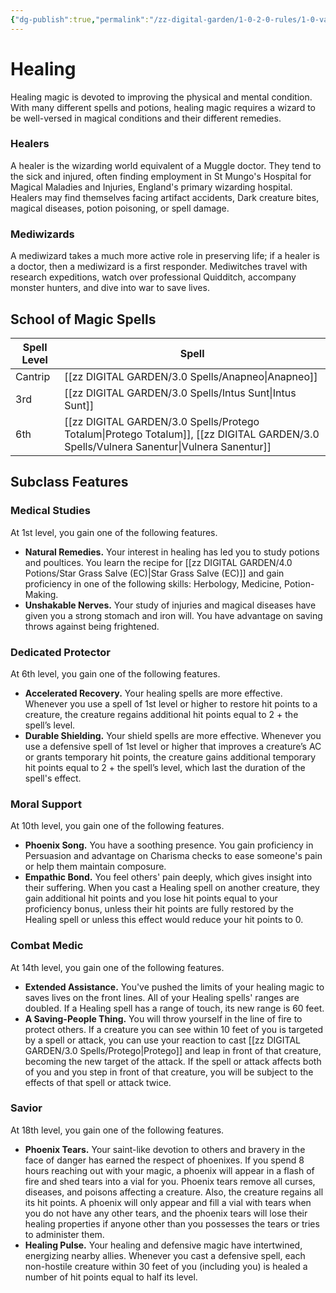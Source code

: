 ```yaml
---
{"dg-publish":true,"permalink":"/zz-digital-garden/1-0-2-0-rules/1-0-variant-rules/1-5-5-schools-of-magic-healing/"}
---
```


# Healing

Healing magic is devoted to improving the physical and mental condition. With many different spells and potions, healing magic requires a wizard to be well-versed in magical conditions and their different remedies.

### Healers

A healer is the wizarding world equivalent of a Muggle doctor. They tend to the sick and injured, often finding employment in St Mungo's Hospital for Magical Maladies and Injuries, England's primary wizarding hospital. Healers may find themselves facing artifact accidents, Dark creature bites, magical diseases, potion poisoning, or spell damage.

### Mediwizards

A mediwizard takes a much more active role in preserving life; if a healer is a doctor, then a mediwizard is a first responder. Mediwitches travel with research expeditions, watch over professional Quidditch, accompany monster hunters, and dive into war to save lives.

## School of Magic Spells

| Spell Level | Spell                                     |
| ----------- | ----------------------------------------- |
| Cantrip     | [[zz DIGITAL GARDEN/3.0 Spells/Anapneo\|Anapneo]]                               |
| 3rd         | [[zz DIGITAL GARDEN/3.0 Spells/Intus Sunt\|Intus Sunt]]                            |
| 6th         | [[zz DIGITAL GARDEN/3.0 Spells/Protego Totalum\|Protego Totalum]], [[zz DIGITAL GARDEN/3.0 Spells/Vulnera Sanentur\|Vulnera Sanentur]] |

## Subclass Features

### Medical Studies

At 1st level, you gain one of the following features.

* **Natural Remedies.** Your interest in healing has led you to study potions and poultices. You learn the recipe for [[zz DIGITAL GARDEN/4.0 Potions/Star Grass Salve (EC)\|Star Grass Salve (EC)]] and gain proficiency in one of the following skills: Herbology, Medicine, Potion-Making.
* **Unshakable Nerves.** Your study of injuries and magical diseases have given you a strong stomach and iron will. You have advantage on saving throws against being frightened.

### Dedicated Protector

At 6th level, you gain one of the following features.

* **Accelerated Recovery.** Your healing spells are more effective. Whenever you use a spell of 1st level or higher to restore hit points to a creature, the creature regains additional hit points equal to 2 + the spell’s level.
* **Durable Shielding.** Your shield spells are more effective. Whenever you use a defensive spell of 1st level or higher that improves a creature’s AC or grants temporary hit points, the creature gains additional temporary hit points equal to 2 + the spell’s level, which last the duration of the spell's effect.

### Moral Support

At 10th level, you gain one of the following features.

* **Phoenix Song.** You have a soothing presence. You gain proficiency in Persuasion and advantage on Charisma checks to ease someone's pain or help them maintain composure.
* **Empathic Bond.** You feel others' pain deeply, which gives insight into their suffering. When you cast a Healing spell on another creature, they gain additional hit points and you lose hit points equal to your proficiency bonus, unless their hit points are fully restored by the Healing spell or unless this effect would reduce your hit points to 0.

### Combat Medic

At 14th level, you gain one of the following features.

* **Extended Assistance.** You've pushed the limits of your healing magic to saves lives on the front lines. All of your Healing spells' ranges are doubled. If a Healing spell has a range of touch, its new range is 60 feet.
* **A Saving-People Thing.** You will throw yourself in the line of fire to protect others. If a creature you can see within 10 feet of you is targeted by a spell or attack, you can use your reaction to cast [[zz DIGITAL GARDEN/3.0 Spells/Protego\|Protego]] and leap in front of that creature, becoming the new target of the attack. If the spell or attack affects both of you and you step in front of that creature, you will be subject to the effects of that spell or attack twice. 

### Savior 

At 18th level, you gain one of the following features. 

* **Phoenix Tears.** Your saint-like devotion to others and bravery in the face of danger has earned the respect of phoenixes. If you spend 8 hours reaching out with your magic, a phoenix will appear in a flash of fire and shed tears into a vial for you. Phoenix tears remove all curses, diseases, and poisons affecting a creature. Also, the creature regains all its hit points. A phoenix will only appear and fill a vial with tears when you do not have any other tears, and the phoenix tears will lose their healing properties if anyone other than you possesses the tears or tries to administer them. 
* **Healing Pulse.** Your healing and defensive magic have intertwined, energizing nearby allies. Whenever you cast a defensive spell, each non-hostile creature within 30 feet of you (including you) is healed a number of hit points equal to half its level.